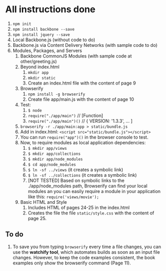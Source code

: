 # All instructions done
1. `npm init`
2. `npm install backbone --save`
3. `npm install jquery --save`
4. Local Backbone.js (without code to do)
5. Backbone.js via Content Delivery Networks (with sample code to do)
6. Modules, Packages, and Servers
    1. Backbone CommonJS Modules (with sample code at other/greeting.js)
    2. Beyond index.html
        1. `mkdir app`
        2. `mkdir static`
        3. Create an index.html file with the content of page 9
    3. Browserify
        1. `npm install -g browserify`
        2. Create file app/main.js with the content of page 10
    3. Test:
        1. `$ node`
        2. `require("./app/main")` // [Function]
        3. `require("./app/main")()` // { VERSION: '1.3.3', ... ]
    4. `browserify -r ./app/main:app > static/bundle.js`
    5. Add in index.html: `<script src="static/bundle.js"></script>`
    6. You can run `require("app")()` in the browser console to test.
    7. Now, to require modules as local application dependencies:
        1. `$ mkdir app/views`
        2. `$ mkdir app/collections`
        3. `$ mkdir app/node_modules`
        4. `$ cd app/node_modules`
        5. `$ ln -sf ../views` (it creates a symbolic link)
        6. `$ ln -sf ../collections` (it creates a symbolic link)
        7. [NOT TESTED] Based on symbolic links to the ./app/node_modules path, Browserify can find your local modules an you can easily require a module in your application like this: `require('views/movie');`
    8. Basic HTML and Style
        1. Includes HTML of pages 24-25 in the index.html
        2. Creates the file the file `static/style.css` with the content of page 25.

## To do
1. To save you from typing `browserify` every time a file changes, you can use the **watchify tool**, which automates builds as soon as an input file changes. However, to keep the code examples consistent, the book examples only show the browserify command (Page 11).
